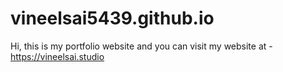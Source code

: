 # vineelsai5439.github.io

Hi, this is my portfolio website and you can visit my website at - <https://vineelsai.studio>
